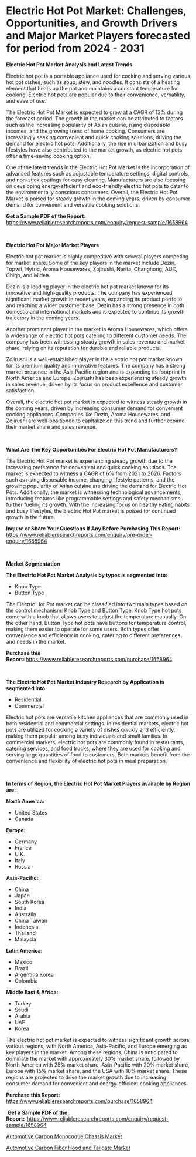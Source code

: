<p><h1>Electric Hot Pot Market: Challenges, Opportunities, and Growth Drivers and Major Market Players forecasted for period from 2024 - 2031</h1></p><p><strong>Electric Hot Pot Market Analysis and Latest Trends</strong></p>
<p><p>Electric hot pot is a portable appliance used for cooking and serving various hot pot dishes, such as soup, stew, and noodles. It consists of a heating element that heats up the pot and maintains a constant temperature for cooking. Electric hot pots are popular due to their convenience, versatility, and ease of use.</p><p>The Electric Hot Pot Market is expected to grow at a CAGR of 13% during the forecast period. The growth in the market can be attributed to factors such as the increasing popularity of Asian cuisine, rising disposable incomes, and the growing trend of home cooking. Consumers are increasingly seeking convenient and quick cooking solutions, driving the demand for electric hot pots. Additionally, the rise in urbanization and busy lifestyles have also contributed to the market growth, as electric hot pots offer a time-saving cooking option.</p><p>One of the latest trends in the Electric Hot Pot Market is the incorporation of advanced features such as adjustable temperature settings, digital controls, and non-stick coatings for easy cleaning. Manufacturers are also focusing on developing energy-efficient and eco-friendly electric hot pots to cater to the environmentally conscious consumers. Overall, the Electric Hot Pot Market is poised for steady growth in the coming years, driven by consumer demand for convenient and versatile cooking solutions.</p></p>
<p><strong>Get a Sample PDF of the Report:&nbsp;</strong> <a href="https://www.reliableresearchreports.com/enquiry/request-sample/1658964">https://www.reliableresearchreports.com/enquiry/request-sample/1658964</a></p>
<p>&nbsp;</p>
<p><strong>Electric Hot Pot Major Market Players</strong></p>
<p><p>Electric hot pot market is highly competitive with several players competing for market share. Some of the key players in the market include Dezin, Topwit, Hytric, Aroma Housewares, Zojirushi, Narita, Changhong, AUX, Chigo, and Midea.</p><p>Dezin is a leading player in the electric hot pot market known for its innovative and high-quality products. The company has experienced significant market growth in recent years, expanding its product portfolio and reaching a wider customer base. Dezin has a strong presence in both domestic and international markets and is expected to continue its growth trajectory in the coming years.</p><p>Another prominent player in the market is Aroma Housewares, which offers a wide range of electric hot pots catering to different customer needs. The company has been witnessing steady growth in sales revenue and market share, relying on its reputation for durable and reliable products.</p><p>Zojirushi is a well-established player in the electric hot pot market known for its premium quality and innovative features. The company has a strong market presence in the Asia Pacific region and is expanding its footprint in North America and Europe. Zojirushi has been experiencing steady growth in sales revenue, driven by its focus on product excellence and customer satisfaction.</p><p>Overall, the electric hot pot market is expected to witness steady growth in the coming years, driven by increasing consumer demand for convenient cooking appliances. Companies like Dezin, Aroma Housewares, and Zojirushi are well-positioned to capitalize on this trend and further expand their market share and sales revenue.</p></p>
<p>&nbsp;</p>
<p><strong>What Are The Key Opportunities For Electric Hot Pot Manufacturers?</strong></p>
<p><p>The Electric Hot Pot market is experiencing steady growth due to the increasing preference for convenient and quick cooking solutions. The market is expected to witness a CAGR of 6% from 2021 to 2026. Factors such as rising disposable income, changing lifestyle patterns, and the growing popularity of Asian cuisine are driving the demand for Electric Hot Pots. Additionally, the market is witnessing technological advancements, introducing features like programmable settings and safety mechanisms, further fueling its growth. With the increasing focus on healthy eating habits and busy lifestyles, the Electric Hot Pot market is poised for continued growth in the future.</p></p>
<p><strong>Inquire or Share Your Questions If Any Before Purchasing This Report:</strong> <a href="https://www.reliableresearchreports.com/enquiry/pre-order-enquiry/1658964">https://www.reliableresearchreports.com/enquiry/pre-order-enquiry/1658964</a></p>
<p>&nbsp;</p>
<p><strong>Market Segmentation</strong></p>
<p><strong>The Electric Hot Pot Market Analysis by types is segmented into:</strong></p>
<p><ul><li>Knob Type</li><li>Button Type</li></ul></p>
<p><p>The Electric Hot Pot market can be classified into two main types based on the control mechanism: Knob Type and Button Type. Knob Type hot pots come with a knob that allows users to adjust the temperature manually. On the other hand, Button Type hot pots have buttons for temperature control, making them easier to operate for some users. Both types offer convenience and efficiency in cooking, catering to different preferences and needs in the market.</p></p>
<p><strong>Purchase this Report:&nbsp;</strong><a href="https://www.reliableresearchreports.com/purchase/1658964">https://www.reliableresearchreports.com/purchase/1658964</a></p>
<p>&nbsp;</p>
<p><strong>The Electric Hot Pot Market Industry Research by Application is segmented into:</strong></p>
<p><ul><li>Residential</li><li>Commercial</li></ul></p>
<p><p>Electric hot pots are versatile kitchen appliances that are commonly used in both residential and commercial settings. In residential markets, electric hot pots are utilized for cooking a variety of dishes quickly and efficiently, making them popular among busy individuals and small families. In commercial markets, electric hot pots are commonly found in restaurants, catering services, and food trucks, where they are used for cooking and serving large quantities of food to customers. Both markets benefit from the convenience and flexibility of electric hot pots in meal preparation.</p></p>
<p>&nbsp;</p>
<p><strong>In terms of Region, the Electric Hot Pot Market Players available by Region are:</strong></p>
<p>
    <p> <strong> North America: </strong>
        <ul>
            <li>United States</li>
            <li>Canada</li>
        </ul>
        </p> 
    <p> <strong> Europe: </strong>
        <ul>
            <li>Germany</li>
            <li>France</li>
            <li>U.K.</li>
            <li>Italy</li>
            <li>Russia</li>
        </ul>
        </p> 
    <p> <strong> Asia-Pacific: </strong>
        <ul>
            <li>China</li>
            <li>Japan</li>
            <li>South Korea</li>
            <li>India</li>
            <li>Australia</li>
            <li>China Taiwan</li>
            <li>Indonesia</li>
            <li>Thailand</li>
            <li>Malaysia</li>
        </ul>
        </p> 
    <p> <strong> Latin America: </strong>
        <ul>
            <li>Mexico</li>
            <li>Brazil</li>
            <li>Argentina Korea</li>
            <li>Colombia</li>
        </ul>
        </p> 
    <p> <strong> Middle East & Africa: </strong>
        <ul>
            <li>Turkey</li>
            <li>Saudi</li>
            <li>Arabia</li>
            <li>UAE</li>
            <li>Korea</li>
        </ul>
    </p>
    </p>
<p><p>The electric hot pot market is expected to witness significant growth across various regions, with North America, Asia-Pacific, and Europe emerging as key players in the market. Among these regions, China is anticipated to dominate the market with approximately 30% market share, followed by North America with 25% market share, Asia-Pacific with 20% market share, Europe with 15% market share, and the USA with 10% market share. These regions are projected to drive the market growth due to increasing consumer demand for convenient and energy-efficient cooking appliances.</p></p>
<p><strong>Purchase this Report: </strong><a href="https://www.reliableresearchreports.com/purchase/1658964">https://www.reliableresearchreports.com/purchase/1658964</a></p>
<p>&nbsp;<strong>Get a Sample PDF of the Report:&nbsp;&nbsp;</strong><a href="https://www.reliableresearchreports.com/enquiry/request-sample/1658964">https://www.reliableresearchreports.com/enquiry/request-sample/1658964</a></p>
<p><strong></strong></p>
<p><p><a href="https://full-wildebeest-80b.notion.site/Automotive-Carbon-Monocoque-Chassis-Market-Growth-Market-Trends-COVID-19-Impact-and-Forecasts-for-30ac048ff4d54329a22785fea599f7cc">Automotive Carbon Monocoque Chassis Market</a></p><p><a href="https://pretty-mail-caf.notion.site/Automotive-Carbon-Fiber-Hood-and-Tailgate-Market-Analysis-Examines-its-Scope-on-Growth-Opportunities-4cea4d8732ef487db8b1a09f567e0044">Automotive Carbon Fiber Hood and Tailgate Market</a></p></p>
